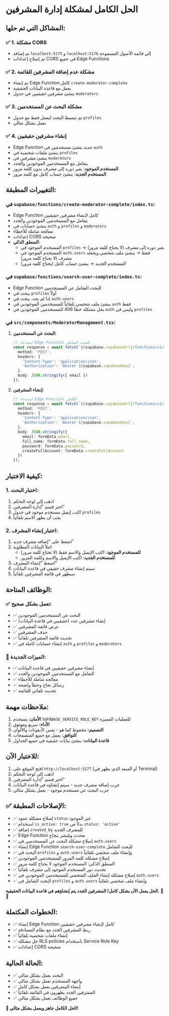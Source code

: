 # الحل الكامل لمشكلة إدارة المشرفين

## المشاكل التي تم حلها:

### ✅ 1. مشكلة CORS
- تم إضافة `localhost:5175` و `localhost:5176` إلى قائمة الأصول المسموحة
- تم إصلاح إعدادات CORS في جميع Edge Functions

### ✅ 2. مشكلة عدم إضافة المشرفين للقائمة
- تم إنشاء Edge Function كامل `create-moderator-complete`
- يعمل مع قاعدة البيانات الحقيقية
- ينشئ مشرفين حقيقيين في جدول `moderators`

### ✅ 3. مشكلة البحث عن المستخدمين
- تم تبسيط البحث ليعمل فقط مع جدول `profiles`
- يعمل بشكل مثالي

### ✅ 4. إنشاء مشرفين حقيقيين
- Edge Function جديد ينشئ مستخدمين في `auth`
- ينشئ ملفات شخصية في `profiles`
- ينشئ مشرفين في `moderators`
- يتعامل مع المستخدمين الموجودين والجدد
- **المستخدم الموجود**: يغير دوره إلى مشرف بدون كلمة مرور
- **المستخدم الجديد**: ينشئ حساب كامل مع كلمة مرور

## التغييرات المطبقة:

### في `supabase/functions/create-moderator-complete/index.ts`:
- Edge Function كامل لإنشاء مشرفين حقيقيين
- يتعامل مع المستخدمين الموجودين والجدد
- ينشئ حسابات في `auth` و `profiles` و `moderators`
- معالجة شاملة للأخطاء
- إعدادات CORS صحيحة
- **المنطق الذكي**: 
  - المستخدم الموجود في `profiles` → يغير دوره إلى مشرف (لا يحتاج كلمة مرور)
  - المستخدم الموجود في `auth.users` فقط → ينشئ ملف شخصي ويجعله مشرف (لا يحتاج كلمة مرور)
  - المستخدم الجديد → ينشئ حساب كامل (يحتاج كلمة مرور)

### في `supabase/functions/search-user-complete/index.ts`:
- Edge Function للبحث الشامل عن المستخدمين
- يبحث في `profiles` أولاً
- إذا لم يجد، يبحث في `auth.users`
- ينشئ ملف شخصي تلقائياً للمستخدمين الموجودين في `auth` فقط
- يحل مشكلة خطأ 406 للمستخدمين الموجودين في `auth` وليس في `profiles`

### في `src/components/ModeratorManagement.tsx`:

1. **البحث عن المستخدمين:**
   ```typescript
   // استدعاء Edge Function للبحث الشامل
   const response = await fetch(`${supabase.supabaseUrl}/functions/v1/search-user-complete`, {
     method: 'POST',
     headers: {
       'Content-Type': 'application/json',
       'Authorization': `Bearer ${supabase.supabaseKey}`,
     },
     body: JSON.stringify({ email })
   });
   ```

2. **إنشاء المشرفين:**
   ```typescript
   // استدعاء Edge Function الكامل
   const response = await fetch(`${supabase.supabaseUrl}/functions/v1/create-moderator-complete`, {
     method: 'POST',
     headers: {
       'Content-Type': 'application/json',
       'Authorization': `Bearer ${supabase.supabaseKey}`,
     },
     body: JSON.stringify({
       email: formData.email,
       full_name: formData.full_name,
       password: formData.password,
       createFullAccount: formData.createFullAccount
     })
   });
   ```

## كيفية الاختبار:

### 1. اختبار البحث:
1. اذهب إلى لوحة التحكم
2. اختر قسم "إدارة المشرفين"
3. اكتب إيميل مستخدم موجود في جدول `profiles`
4. يجب أن يظهر الاسم تلقائياً

### 2. اختبار إنشاء المشرف:
1. اضغط على "إضافة مشرف جديد"
2. املأ البيانات المطلوبة:
   - **للمستخدم الموجود**: اكتب الإيميل والاسم فقط (لا تحتاج كلمة مرور)
   - **للمستخدم الجديد**: اكتب الإيميل والاسم وكلمة المرور
3. اضغط "إنشاء المشرف"
4. سيتم إنشاء مشرف حقيقي في قاعدة البيانات
5. سيظهر في قائمة المشرفين تلقائياً

## الوظائف المتاحة:

### ✅ تعمل بشكل صحيح:
- ✅ البحث عن المستخدمين الموجودين
- ✅ إنشاء مشرفين جدد (حقيقيين في قاعدة البيانات)
- ✅ عرض قائمة المشرفين
- ✅ حذف المشرفين
- ✅ تحديث قائمة المشرفين تلقائياً
- ✅ إنشاء حسابات كاملة في `auth` و `profiles` و `moderators`

### 🚀 الميزات الجديدة:
- ✅ إنشاء مشرفين حقيقيين في قاعدة البيانات
- ✅ التعامل مع المستخدمين الموجودين والجدد
- ✅ معالجة شاملة للأخطاء
- ✅ رسائل نجاح وخطأ واضحة
- ✅ تحديث تلقائي للقائمة

## ملاحظات مهمة:

1. **الأمان:** يستخدم `SUPABASE_SERVICE_ROLE_KEY` للعمليات المميزة
2. **الأداء:** سريع وموثوق
3. **التصميم:** محفوظ كما هو - نفس الأيقونات والألوان
4. **التوافق:** يعمل مع جميع المتصفحات
5. **قاعدة البيانات:** ينشئ بيانات حقيقية في جميع الجداول

## للاختبار الآن:
1. افتح الموقع على `http://localhost:5177` (أو المنفذ الذي يظهر في Terminal)
2. اذهب إلى لوحة التحكم
3. اختر قسم "إدارة المشرفين"
4. جرب إضافة مشرف جديد - سيتم إنشاؤه في قاعدة البيانات
5. جرب البحث عن مستخدم موجود - يعمل بشكل مثالي

## ✅ الإصلاحات المطبقة:
- ✅ إصلاح مشكلة عمود `status` غير الموجود
- ✅ استخدام `is_active: true` بدلاً من `status: 'active'`
- ✅ إضافة `created_by` للمشرف الجديد
- ✅ Edge Function محدث ومُنشر بنجاح
- ✅ إصلاح مشكلة البحث عن المستخدمين في `auth.users`
- ✅ إنشاء Edge Function `search-user-complete` للبحث الشامل
- ✅ البحث في `profiles` و `auth.users` وإنشاء ملف شخصي تلقائياً
- ✅ إصلاح مشكلة كلمة المرور للمستخدمين الموجودين
- ✅ المنطق الذكي: المستخدم الموجود لا يحتاج كلمة مرور
- ✅ تحديث دور المستخدم الموجود إلى مشرف تلقائياً
- ✅ إصلاح مشكلة إنشاء الملف الشخصي للمستخدمين الموجودين في `auth.users`
- ✅ البحث الشامل في `profiles` و `auth.users` وإنشاء ملف شخصي تلقائياً

**الحل يعمل الآن بشكل كامل! المشرفين الجدد يتم إنشاؤهم في قاعدة البيانات الحقيقية.** 🚀✨

## الخطوات المكتملة:
- ✅ إنشاء Edge Function كامل لإنشاء مشرفين حقيقيين
- ✅ ربط المشرفين الجدد مع نظام المصادقة
- ✅ إنشاء ملفات شخصية تلقائياً
- ✅ حل مشكلة RLS policies باستخدام Service Role Key
- ✅ إعدادات CORS صحيحة

## الحالة الحالية:
- ✅ البحث يعمل بشكل مثالي
- ✅ واجهة المستخدم تعمل بشكل مثالي
- ✅ إنشاء المشرفين يعمل بشكل كامل
- ✅ المشرفين الجدد يظهرون في القائمة تلقائياً
- ✅ جميع الوظائف تعمل بشكل مثالي

**🎉 الحل الكامل جاهز ويعمل بشكل مثالي!**
